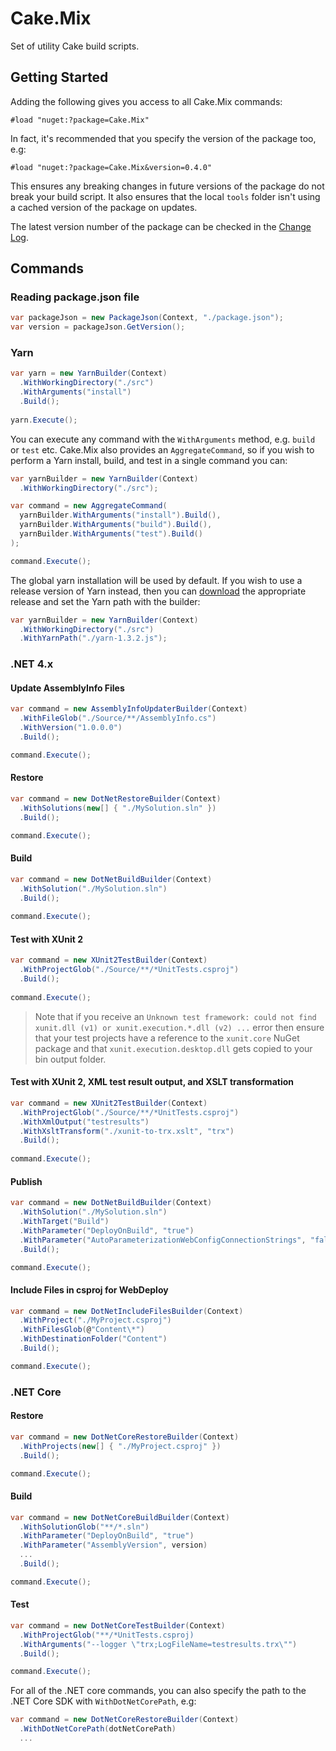 # Cake.Mix

Set of utility Cake build scripts.

## Getting Started

Adding the following gives you access to all Cake.Mix commands:

```
#load "nuget:?package=Cake.Mix"
```

In fact, it's recommended that you specify the version of the package too, e.g:

```
#load "nuget:?package=Cake.Mix&version=0.4.0"
```

This ensures any breaking changes in future versions of the package do not break your build script. It also ensures that the local `tools` folder isn't using a cached version of the package on updates.

The latest version number of the package can be checked in the [Change Log](/CHANGELOG.md).

## Commands

### Reading package.json file

```csharp
var packageJson = new PackageJson(Context, "./package.json");
var version = packageJson.GetVersion();
```

### Yarn

```csharp
var yarn = new YarnBuilder(Context)
  .WithWorkingDirectory("./src")
  .WithArguments("install")
  .Build();
  
yarn.Execute();
```

You can execute any command with the `WithArguments` method, e.g. `build` or `test` etc.
Cake.Mix also provides an `AggregateCommand`, so if you wish to perform a Yarn install, build, and test in a single command you can:

```csharp
var yarnBuilder = new YarnBuilder(Context)
  .WithWorkingDirectory("./src");

var command = new AggregateCommand(
  yarnBuilder.WithArguments("install").Build(),
  yarnBuilder.WithArguments("build").Build(),
  yarnBuilder.WithArguments("test").Build()
);

command.Execute();
```

The global yarn installation will be used by default. If you wish to use a release version of Yarn instead, then you can [download](https://github.com/yarnpkg/yarn/releases) the appropriate release and set the Yarn path with the builder:

```csharp
var yarnBuilder = new YarnBuilder(Context)
  .WithWorkingDirectory("./src")
  .WithYarnPath("./yarn-1.3.2.js");
```

### .NET 4.x

#### Update AssemblyInfo Files

```csharp
var command = new AssemblyInfoUpdaterBuilder(Context)
  .WithFileGlob("./Source/**/AssemblyInfo.cs")
  .WithVersion("1.0.0.0")
  .Build();

command.Execute();
```

#### Restore

```csharp
var command = new DotNetRestoreBuilder(Context)
  .WithSolutions(new[] { "./MySolution.sln" })
  .Build();

command.Execute();
```

#### Build

```csharp
var command = new DotNetBuildBuilder(Context)
  .WithSolution("./MySolution.sln")
  .Build();
  
command.Execute();
```

#### Test with XUnit 2

```csharp
var command = new XUnit2TestBuilder(Context)
  .WithProjectGlob("./Source/**/*UnitTests.csproj")
  .Build();
  
command.Execute();
```

> Note that if you receive an `Unknown test framework: could not find xunit.dll (v1) or xunit.execution.*.dll (v2) ...` error then ensure that your test projects have a reference to the `xunit.core` NuGet package and that `xunit.execution.desktop.dll` gets copied to your bin output folder.

#### Test with XUnit 2, XML test result output, and XSLT transformation

```csharp
var command = new XUnit2TestBuilder(Context)
  .WithProjectGlob("./Source/**/*UnitTests.csproj")
  .WithXmlOutput("testresults")
  .WithXsltTransform("./xunit-to-trx.xslt", "trx")
  .Build();
  
command.Execute();
```

#### Publish

```csharp
var command = new DotNetBuildBuilder(Context)
  .WithSolution("./MySolution.sln")
  .WithTarget("Build")
  .WithParameter("DeployOnBuild", "true")
  .WithParameter("AutoParameterizationWebConfigConnectionStrings", "false")
  .Build();

command.Execute();
```

#### Include Files in csproj for WebDeploy

```csharp
var command = new DotNetIncludeFilesBuilder(Context)
  .WithProject("./MyProject.csproj")
  .WithFilesGlob(@"Content\*")
  .WithDestinationFolder("Content")
  .Build();

command.Execute();
```

### .NET Core

#### Restore

```csharp
var command = new DotNetCoreRestoreBuilder(Context)
  .WithProjects(new[] { "./MyProject.csproj" })
  .Build();

command.Execute();
```

#### Build

```csharp
var command = new DotNetCoreBuildBuilder(Context)
  .WithSolutionGlob("**/*.sln")
  .WithParameter("DeployOnBuild", "true")
  .WithParameter("AssemblyVersion", version)
  ...
  .Build();

command.Execute();
```

#### Test

```csharp
var command = new DotNetCoreTestBuilder(Context)
  .WithProjectGlob("**/*UnitTests.csproj)
  .WithArguments("--logger \"trx;LogFileName=testresults.trx\"")
  .Build();

command.Execute();
```

For all of the .NET core commands, you can also specify the path to the .NET Core SDK with `WithDotNetCorePath`, e.g:

```csharp
var command = new DotNetCoreRestoreBuilder(Context)
  .WithDotNetCorePath(dotNetCorePath)
  ...
```

